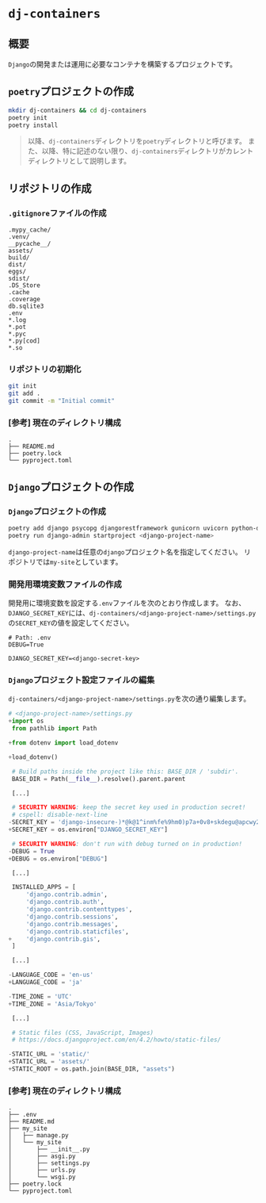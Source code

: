 # `dj-containers`

## 概要

`Django`の開発または運用に必要なコンテナを構築するプロジェクトです。

## `poetry`プロジェクトの作成

```sh
mkdir dj-containers && cd dj-containers
poetry init
poetry install
```

> 以降、`dj-containers`ディレクトリを`poetry`ディレクトリと呼びます。
> また、以降、特に記述のない限り、`dj-containers`ディレクトリがカレントディレクトリとして説明します。

## リポジトリの作成

### `.gitignore`ファイルの作成

```.gitignore
.mypy_cache/
.venv/
__pycache__/
assets/
build/
dist/
eggs/
sdist/
.DS_Store
.cache
.coverage
db.sqlite3
.env
*.log
*.pot
*.pyc
*.py[cod]
*.so
```

### リポジトリの初期化

```sh
git init
git add .
git commit -m "Initial commit"
```

### [参考] 現在のディレクトリ構成

```text
.
├── README.md
├── poetry.lock
└── pyproject.toml
```

## `Django`プロジェクトの作成

### `Django`プロジェクトの作成

```sh
poetry add django psycopg djangorestframework gunicorn uvicorn python-dotenv
poetry run django-admin startproject <django-project-name>
```

`django-project-name`は任意の`django`プロジェクト名を指定してください。
リポジトリでは`my-site`としています。

### 開発用環境変数ファイルの作成

開発用に環境変数を設定する`.env`ファイルを次のとおり作成します。
なお、`DJANGO_SECRET_KEY`には、`dj-containers/<django-project-name>/settings.py`の`SECRET_KEY`の値を設定してください。

```.env
# Path: .env
DEBUG=True

DJANGO_SECRET_KEY=<django-secret-key>
```

### `Django`プロジェクト設定ファイルの編集

`dj-containers/<django-project-name>/settings.py`を次の通り編集します。

```python
# <django-project-name>/settings.py
+import os
 from pathlib import Path

+from dotenv import load_dotenv

+load_dotenv()

 # Build paths inside the project like this: BASE_DIR / 'subdir'.
 BASE_DIR = Path(__file__).resolve().parent.parent

 [...]

 # SECURITY WARNING: keep the secret key used in production secret!
 # cspell: disable-next-line
-SECRET_KEY = 'django-insecure-)*@k@1^inm%fe%9hm0)p7a+0v8+skdegu@apcwy25q%&0ze8+='
+SECRET_KEY = os.environ["DJANGO_SECRET_KEY"]

 # SECURITY WARNING: don't run with debug turned on in production!
-DEBUG = True
+DEBUG = os.environ["DEBUG"]

 [...]

 INSTALLED_APPS = [
     'django.contrib.admin',
     'django.contrib.auth',
     'django.contrib.contenttypes',
     'django.contrib.sessions',
     'django.contrib.messages',
     'django.contrib.staticfiles',
+    'django.contrib.gis',
 ]

 [...]

-LANGUAGE_CODE = 'en-us'
+LANGUAGE_CODE = 'ja'

-TIME_ZONE = 'UTC'
+TIME_ZONE = 'Asia/Tokyo'

 [...]

 # Static files (CSS, JavaScript, Images)
 # https://docs.djangoproject.com/en/4.2/howto/static-files/

-STATIC_URL = 'static/'
+STATIC_URL = 'assets/'
+STATIC_ROOT = os.path.join(BASE_DIR, "assets")
```

### [参考] 現在のディレクトリ構成

```text
.
├── .env
├── README.md
├── my_site
│   ├── manage.py
│   └── my_site
│       ├── __init__.py
│       ├── asgi.py
│       ├── settings.py
│       ├── urls.py
│       └── wsgi.py
├── poetry.lock
└── pyproject.toml
```
